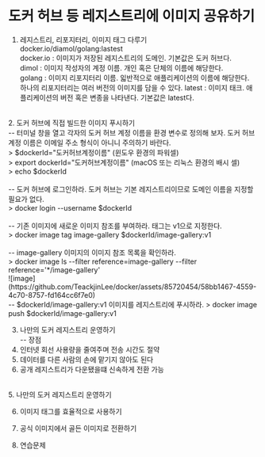 # 도커 허브 등 레지스트리에 이미지 공유하기

1. 레지스트리, 리포지터리, 이미지 태그 다루기<br>
  docker.io/diamol/golang:lastest<br>
  docker.io : 이미지가 저장된 레지스트리의 도메인. 기본값은 도커 허브다.<br>
  dimol : 이미지 작성자의 계정 이름. 개인 혹은 단체의 이름에 해당한다.<br>
  golang : 이미지 리포지터리 이름. 읿반적으로 애플리케이션의 이름에 해당한다.<br>
           하나의 리포지터리는 여러 버전의 이미지를 담을 수 있다.
  latest : 이미지 태크. 애플리케이션의 버전 혹은 변종을 나타낸다. 기본값은 latest다.<br>
<br>
2. 도커 허브에 직접 빌드한 이미지 푸시하기<br>
  -- 터미널 창을 열고 각자의 도커 허브 계정 이름을 환경 변수로 정의해 보자. 도커 허브 계정 이름은 이메일 주소 형식이 아니니 주의하기 바란다.<br>
  > $dockerId="도커허브계정이름" (윈도우 환경의 파워셀)<br>
  > export dockerId="도커허브계정이름" (macOS 또는 리눅스 환경의 배시 셀)<br>
  > echo $dockerId<br>
  <br>
  -- 도커 허브에 로그인하라. 도커 허브는 기본 레지스트리이므로 도메인 이름을 지정할 필요가 없다.<br>
  > docker login --username $dockerId<br>
  <br>
  -- 기존 이미지에 새로운 이미지 참조를 부여하라. 태그는 v1으로 지정한다.<br>
  > docker image tag image-gallery $dockerId/image-gallery:v1<br>
  <br>
  -- image-gallery 이미지의 이미지 참조 목록을 확인하라.<br>
  > docker image ls --filter reference=image-gallery --filter reference='*/image-gallery'<br>
  ![image](https://github.com/TeackjinLee/docker/assets/85720454/58bb1467-4559-4c70-8757-fd164cc6f7e0)
  <br>
  -- $dockerId/image-gallery:v1 이미지를 레지스트리에 푸시하라.
  > docker image push $dockerId/image-gallery:v1
  
  
3. 나만의 도커 레지스트리 운영하기<br>
  -- 장점<br>
  1. 인터넷 회선 사용량을 줄여주며 전송 시간도 절약<br>
  2. 데이터를 다른 사람의 손에 맡기지 않아도 된다<br>
  3. 공개 레지스트리가 다운됐을떄 신속하게 전환 가능<br>
<br>
5. 나만의 도커 레지스트리 운영하기<br>

6. 이미지 태그를 효율적으로 사용하기<br>

7. 공식 이미지에서 골든 이미지로 전환하기<br>

8. 연습문제<br>

